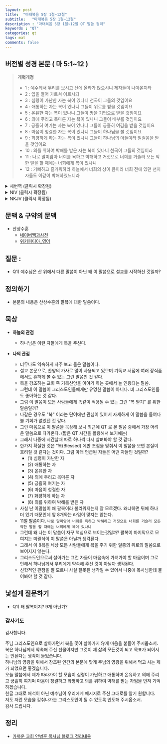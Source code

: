 ```yaml
---
layout: post
title:  "마태복음 5장 1절~12절"
subtitle:   "마태복음 5장 1절~12절"
description : "마태복음 5장 1절~12절 QT 말씀 정리"
keywords : "QT"
categories: qt
tags: mat
comments: false
---
```


## 버전별 성경 본문 ( 마 5:1~12 )

> **개혁개정**
>* 1 : 예수께서 무리를 보시고 산에 올라가 앉으시니 제자들이 나아온지라
>* 2 : 입을 열어 가르쳐 이르시되
>* 3 : 심령이 가난한 자는 복이 있나니 천국이 그들의 것임이요
>* 4 : 애통하는 자는 복이 있나니 그들이 위로를 받을 것임이요
>* 5 : 온유한 자는 복이 있나니 그들이 땅을 기업으로 받을 것임이요
>* 6 : 의에 주리고 목마른 자는 복이 있나니 그들이 배부를 것임이요
>* 7 : 긍휼히 여기는 자는 복이 있나니 그들이 긍휼히 여김을 받을 것임이요
>* 8 : 마음이 청결한 자는 복이 있나니 그들이 하나님을 볼 것임이요
>* 9 : 화평하게 하는 자는 복이 있나니 그들이 하나님의 아들이라 일컬음을 받을 것임이요
>* 10 : 의를 위하여 박해를 받은 자는 복이 있나니 천국이 그들의 것임이라
>* 11 : 나로 말미암아 너희를 욕하고 박해하고 거짓으로 너희를 거슬러 모든 악한 말을 할 때에는 너희에게 복이 있나니
>* 12 : 기뻐하고 즐거워하라 하늘에서 너희의 상이 큼이라 너희 전에 있던 선지자들도 이같이 박해하였느니라

<details>
<summary> 새번역 (클릭시 확장됨)</summary>
<div markdown="1">

>* 1 : 예수께서 무리를 보시고, 산에 올라가 앉으시니, 제자들이 그에게 나아왔다.
>* 2 : 예수께서 입을 열어서 그들을 가르치셨다.
>* 3 : "마음이 가난한 사람은 복이 있다. 하늘 나라가 그들의 것이다.
>* 4 : 슬퍼하는 사람은 복이 있다. 하나님이 그들을 위로하실 것이다.
>* 5 : 온유한 사람은 복이 있다. 그들이 땅을 차지할 것이다.
>* 6 : 의에 주리고 목마른 사람은 복이 있다. 그들이 배부를 것이다.
>* 7 : 자비한 사람은 복이 있다. 하나님이 그들을 자비롭게 대하실 것이다.
>* 8 : 마음이 깨끗한 사람은 복이 있다. 그들이 하나님을 볼 것이다.
>* 9 : 평화를 이루는 사람은 복이 있다. 하나님이 그들을 자기의 자녀라고 부르실 것이다.
>* 10 : 의를 위하여 박해를 받은 사람은 복이 있다. 하늘 나라가 그들의 것이다.
>* 11 : 너희가 나 때문에 모욕을 당하고, 박해를 받고, 터무니없는 말로 온갖 비난을 받으면, 복이 있다.
>* 12 : 너희는 기뻐하고 즐거워하여라. 하늘에서 받을 너희의 상이 크기 때문이다. 너희보다 먼저 온 예언자들도 이와 같이 박해를 받았다."
</div>
</details>

<details>
<summary> NIV (클릭시 확장됨)</summary>
<div markdown="1">

>* 1 : Now when Jesus saw the crowds, he went up on a mountainside and sat down. His disciples came to him,
>* 2 : and he began to teach them. He said:
>* 3 : “Blessed are the poor in spirit, for theirs is the kingdom of heaven.
>* 4 : Blessed are those who mourn, for they will be comforted.
>* 5 : Blessed are the meek, for they will inherit the earth.
>* 6 : Blessed are those who hunger and thirst for righteousness, for they will be filled.
>* 7 : Blessed are the merciful, for they will be shown mercy.
>* 8 : Blessed are the pure in heart, for they will see God.
>* 9 : Blessed are the peacemakers, for they will be called children of God.
>* 10 : Blessed are those who are persecuted because of righteousness, for theirs is the kingdom of heaven.
>* 11 : “Blessed are you when people insult you, persecute you and falsely say all kinds of evil against you because of me.
>* 12 : Rejoice and be glad, because great is your reward in heaven, for in the same way they persecuted the prophets who were before you.
</div>
</details>

<details>
<summary> NKJV (클릭시 확장됨)</summary>
<div markdown="1">

>* 1 : And seeing the multitudes, He went up on a mountain, and when He was seated His disciples came to Him.
>* 2 : Then He opened His mouth and taught them, saying:
>* 3 : “Blessed are the poor in spirit, For theirs is the kingdom of heaven.
>* 4 : Blessed are those who mourn, For they shall be comforted.
>* 5 : Blessed are the meek, For they shall inherit the earth.
>* 6 : Blessed are those who hunger and thirst for righteousness, For they shall be filled.
>* 7 : Blessed are the merciful, For they shall obtain mercy.
>* 8 : Blessed are the pure in heart, For they shall see God.
>* 9 : Blessed are the peacemakers, For they shall be called sons of God.
>* 10 : Blessed are those who are persecuted for righteousness’ sake, For theirs is the kingdom of heaven.
>* 11 : “Blessed are you when they revile and persecute you, and say all kinds of evil against you falsely for My sake.
>* 12 : Rejoice and be exceedingly glad, for great is your reward in heaven, for so they persecuted the prophets who were before you.
</div>
</details>

## 문맥 & 구약의 문맥 

* 산상수훈 
    - [네이버백과사전](https://terms.naver.com/alikeMeaning.nhn?query=E00190638) 
    - [위키피디아_영어](https://en.wikipedia.org/wiki/Sermon_on_the_Mount)

## 질문 :

* Q1) 예수님은 산 위에서 다른 말씀이 아닌 왜 이 말씀으로 설교를 시작하신 것일까?

## 정의하기

* 본문의 내용은 산상수훈의 팔복에 대한 말씀이다.

## 묵상

* **하늘의 관점**  
    - 하나님은 이런 자들에게 복을 주신다.
  
* **나의 관점**
    - 너무나도 익숙하게 자주 보고 들은 말씀이다.
    - 설교 본문으로, 찬양의 가사로 많이 사용되고 있으며 기독교 서점에 여러 장식품에서도 흔하게 볼 수 있는 그런 말씀인 것 같다.
    - 복을 강조하는 교회 즉 기복신앙을 이야기 하는 곳에서 늘 인용되는 말씀.    
    - 그런데 이 말씀이 그리스도인들에게만 유명한 말씀이 아니다. 비 그리스도인들도 좋아하는 것 같다.
    - 그럼 이 말씀이 모든 사람들에게 똑같이 적용될 수 있는 그런 "복 받기" 를 위한 말씀일까?
    - 나같은 경우도 "복" 이라는 단어에만 관심이 있어서 자세하게 이 말씀을 들여다 볼 기회가 없었던 것 같다.
    - 그런 마음으로 이 말씀을 묵상해 보니 최근에 QT 로 본 말씀 중에서 가장 어려운 말씀으로 다가온다. (짧은 QT 시간을 활용해서 보기에는)
    - 그래서 나중에 시간날때 따로 하나씩 다시 살펴봐야 할 것 같다. 
    - 한가지 확실한 것은 "복(Blessed) 에만 초점을 맞춰서 이 말씀을 보면 본질이 흐려질 것 같다는 것이다. 그럼 아래 언급된 자들은 어떤 자들인 것일까?
        * (1) 심령이 가난한 자
        * (2) 애통하는 자
        * (3) 온유한 자
        * (4) 의에 주리고 목마른 자
        * (5) 긍휼히 여기는 자
        * (6) 마음이 청결한 자
        * (7) 화평하게 하는 자
        * (8) 의를 위하여 박해를 받은 자
    - 사실 난 이말씀이 왜 팔복이라 불리워지는지 잘 모르겠다. 왜냐하면 뒤에 하나 더 있기 때문인데 앞 8개와는 라임이 맞지는 않는다.
    - 11절 말씀이다. `나로 말미암아 너희를 욕하고 박해하고 거짓으로 너희를 거슬러 모든 악한 말을 할 때에는 너희에게 복이 있나니`
    - 그런데 왜 나는 이 말씀이 자꾸 핵심으로 보이는것일까? 팔복이 마지막으로 모여지는 미괄식이 이 말씀은 아닐까 생각된다.
    - 그래서 이 8복은 세상 모든 사람들에게 복을 주기 위한 일종의 위로의 말씀으로 보여지지 않는다.
    - 그리스도인으로써 살아가는 그런 자들이 마음속에 가져가야 할 마음이며 그로 인해서 하나님께서 우리에게 약속해 주신 것이 아닐까 생각된다.
    - 신학적인 관점을 잘 모르니 사실 잘못된 생각일 수 있어서 나중에 목사님한테 물어봐야 할 것 같다.

## 낯설게 질문하기

* Q1) 왜 팔복이지? 9개 아닌가? 

### 감사기도

감사합니다.  

주님 그리스도인으로 살아가면서 복을 쫓아 살아가지 않게 마음을 붙들어 주시옵소서.  
복은 하나님께서 약속해 주신 선물이지만 그것이 제 삶의 모든것이 되고 목표가 되어서는 안된다는 생각이 들었습니다.  
하나님의 영광을 위해서 창조된 인간의 본분에 맞게 주님의 영광을 위해서 먹고 사는 제가 되었으면 좋겠습니다.  
오늘 말씀에서 제가 따라가야 할 모습이 심령이 가난하고 애통하며 온유하고 의에 주리고 긍휼히 여기며 마음이 청결하고 화평하고 의를 위하여 박해를 받는 자임을 먼저 기억하겠습니다.  
한글 그대로 해석이 아닌 예수님이 우리에게 메시지로 주신 그대로를 알기 원합니다.   
저도 저런 모습을 갖춰나가는 그리스도인이 될 수 있도록 인도해 주시옵소서.  
감사 드립니다.  

## 정리
* [가까운 교회 안병훈 목사님 블로그 정리내용](https://blog.naver.com/tolerance2018)


